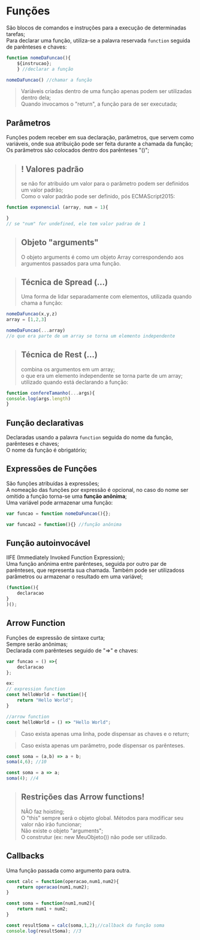 # Funções
São blocos de comandos e instruções para a execução de determinadas tarefas;  
Para declarar uma função, utiliza-se a palavra reservada `function` seguida de parênteses e chaves:
```js
function nomeDaFuncao(){
    ${instrucao};
    } //declarar a função

nomeDaFuncao() //chamar a função
```  
> Variáveis criadas dentro de uma função apenas podem ser utilizadas dentro dela;  
> Quando invocamos o "return", a função para de ser executada;  

## Parâmetros
Funções podem receber em sua declaração, parâmetros, que servem como variáveis, onde sua atribuição pode ser feita durante a chamada da função;
Os parâmetros são colocados dentro dos parênteses "()";  

>## ! Valores padrão  
> se não for atribuido um valor para o parâmetro podem ser definidos um valor padrão;  
>Como o valor padrão pode ser definido, pós ECMAScript2015:
```js
function exponencial (array, num = 1){

}  
// se "num" for undefined, ele tem valor padrao de 1
```
>## Objeto "arguments"  
>O objeto arguments é como um objeto Array correspondendo aos argumentos passados para uma função.

>## Técnica de Spread (...)
>Uma forma de lidar separadamente com elementos, utilizada quando chama a função:
```js
nomeDaFuncao(x,y,z)
array = [1,2,3]

nomeDaFuncao(...array)
//o que era parte de um array se torna um elemento independente
``` 

>## Técnica de Rest (...)
>combina os argumentos em um array;  
>o que era um elemento independente se torna parte de um array;
>utilizado quando está declarando a função:
```js
function confereTamanho(...args){
console.log(args.length)
}
```

## Função declarativas
Declaradas usando a palavra `function` seguida do nome da função, parênteses e chaves;  
O nome da função é obrigatório;

## Expressões de Funções
São funções atribuídas à expressões;   
A nomeação das funções por expressão é opcional, no caso do nome ser omitido a função torna-se uma **função anônima**;  
Uma variável pode armazenar uma função:
```js
var funcao = function nomeDaFuncao(){};

var funcao2 = function(){} //função anônima
```

## Função autoinvocável
IIFE (Immediately Invoked Function Expression);  
Uma função anônima entre parênteses, seguida por outro par de parênteses, que representa sua chamada.
Também pode ser utilizadoss parâmetros ou armazenar o resultado em uma variável;
```js
(function(){
    declaracao
}
)();
```
## Arrow Function
Funções de expressão de sintaxe curta;  
Sempre serão anônimas;  
Declarada com parênteses seguido de "=>" e chaves:
```js
var funcao = () =>{
    declaracao
};

ex: 
// expression function
const helloWorld = function(){
    return "Hello World";
} 

//arrow function
const helloWorld = () => "Hello World"; 
```
>Caso exista apenas uma linha, pode dispensar as chaves e o return; 

>Caso exista apenas um parâmetro, pode dispensar os parênteses.

```js
const soma = (a,b) => a + b;
soma(4,6); //10

const soma = a => a;
soma(4); //4
```
>## Restrições das Arrow functions!  
>NÃO faz hoisting;  
>O "this" sempre será o objeto global. Métodos para modificar seu valor não irão funcionar;  
>Não existe o objeto "arguments";  
>O construtur (ex: new MeuObjeto()) não pode ser utilizado.

## Callbacks
Uma função passada como argumento para outra.  
```js
const calc = function(operacao,num1,num2){
    return operacao(num1,num2);
}

const soma = function(num1,num2){
    return num1 + num2;
}

const resultSoma = calc(soma,1,2);//callback da função soma
console.log(resultSoma); //3
```